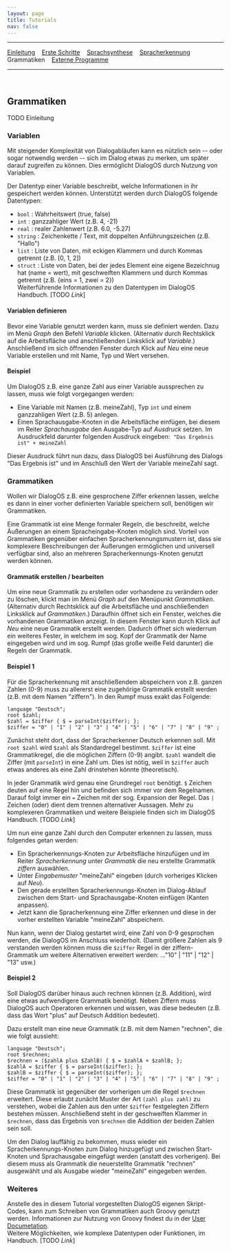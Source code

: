 ```yaml
---
layout: page
title: Tutorials
nav: false
---
```


---
[Einleitung](/tutorials.html) &nbsp;&nbsp; [Erste Schritte](ersteschritte.html) &nbsp;&nbsp; [Sprachsynthese](sprachsynthese.html) &nbsp;&nbsp; [Spracherkennung](spracherkennung.html) &nbsp;&nbsp; Grammatiken &nbsp;&nbsp; [Externe Programme](extprogramme.html)

---
&nbsp;
## Grammatiken

TODO Einleitung

### Variablen
Mit steigender Komplexität von Dialogabläufen kann es nützlich sein -- oder sogar notwendig werden -- sich im Dialog etwas zu merken, um später darauf zugreifen zu können. Dies ermöglicht DialogOS durch Nutzung von Variablen.

Der Datentyp einer Variable beschreibt, welche Informationen in ihr gespeichert werden können. Unterstützt werden durch DialogOS folgende Datentypen:
* `bool` : Wahrheitswert (true, false)
* `int` : ganzzahliger Wert (z.B. 4, -21) 
* `real` : realer Zahlenwert (z.B. 6.0, -5.27) 
* `string` : Zeichenkette / Text, mit doppelten Anführungszeichen (z.B. "Hallo")
* `list` : Liste von Daten, mit eckigen Klammern und durch Kommas getrennt (z.B. [0, 1, 2])
* `struct` : Liste von Daten, bei der jedes Element eine eigene Bezeichnug hat (name = wert), mit geschweiften Klammern und durch Kommas getrennt (z.B.  {eins = 1, zwei = 2})  
Weiterführende Informationen zu den Datentypen im DialogOS Handbuch. [TODO *Link*] 

#### Variablen definieren
Bevor eine Variable genutzt werden kann, muss sie definiert werden. Dazu im Menü *Graph* den Befehl *Variable* klicken. (Alternativ durch Rechtsklick auf die Arbeitsfläche und anschließenden Linksklick auf *Variable*.) Anschließend im sich öffnenden Fenster durch Klick auf *Neu* eine neue Variable erstellen und mit Name, Typ und Wert versehen. 

#### Beispiel
Um DialogOS z.B. eine ganze Zahl aus einer Variable aussprechen zu lassen, muss wie folgt vorgegangen werden: 
* Eine Variable mit Namen (z.B. meineZahl), Typ `int` und einem ganzzahligen Wert (z.B. 5) anlegen. 
* Einen Sprachausgabe-Knoten in die Arbeitsfläche einfügen, bei diesem im Reiter *Sprachausgabe* den Ausgabe-Typ auf *Ausdruck* setzen. Im Ausdruckfeld darunter folgenden Ausdruck eingeben: &nbsp;`"Das Ergebnis ist" + meineZahl`

Dieser Ausdruck führt nun dazu, dass DialogOS bei Ausführung des Dialogs "Das Ergebnis ist" und im Anschluß den Wert der Variable meineZahl sagt. 

### Grammatiken
Wollen wir DialogOS z.B. eine gesprochene Ziffer erkennen lassen, welche es dann in einer vorher definierten Variable speichern soll, benötigen wir Grammatiken.

Eine Grammatik ist eine Menge formaler Regeln, die beschreibt, welche Äußerungen an einem Spracheingabe-Knoten möglich sind. Vorteil von Grammatiken gegenüber einfachen Spracherkennungsmustern ist, dass sie komplexere Beschreibungen der Äußerungen ermöglichen und universell verfügbar sind, also an mehreren Spracherkennungs-Knoten genutzt werden können.

#### Grammatik erstellen / bearbeiten
Um eine neue Grammatik zu erstellen oder vorhandene zu verändern oder zu löschen, klickt man im Menü *Graph* auf den Menüpunkt *Grammatiken*. (Alternativ durch Rechtsklick auf die Arbeitsfläche und anschließenden Linksklick auf *Grammatiken*.) Daraufhin öffnet sich ein Fenster, welches die vorhandenen Grammatiken anzeigt. In diesem Fenster kann durch Klick auf *Neu* eine neue Grammatik erstellt werden. Dadurch öffnet sich wiederrum ein weiteres Fester, in welchem im sog. Kopf der Grammatik der Name eingegeben wird und im sog. Rumpf (das große weiße Feld darunter) die Regeln der Grammatik.

#### Beispiel 1
Für die Spracherkennung mit anschließendem abspeichern von z.B. ganzen Zahlen (0-9) muss zu allererst eine zugehörige Grammatik erstellt werden (z.B. mit dem Namen "ziffern"). In den Rumpf muss exakt das Folgende:

```
language "Deutsch";
root $zahl;
$zahl = $ziffer { $ = parseInt($ziffer); };
$ziffer = "0" | "1" | "2" | "3" | "4" | "5" | "6" | "7" | "8" | "9" ;
```

Zunächst steht dort, dass der Spracherkenner Deutsch erkennen soll. Mit `root $zahl` wird `$zahl` als Standardregel bestimmt. `$ziffer` ist eine Grammatikregel, die die möglichen Ziffern (0-9) angibt. `$zahl` wandelt die Ziffer (mit `parseInt`) in eine Zahl um. Dies ist nötig, weil in `$ziffer` auch etwas anderes als eine Zahl drinstehen könnte (theoretisch).

In jeder Grammatik wird genau eine Grundregel `root` benötigt. `$` Zeichen deuten auf eine Regel hin und befinden sich immer vor dem Regelnamen. Darauf folgt immer ein `=` Zeichen mit der sog. Expansion der Regel. Das `|` Zeichen (oder) dient dem trennen alternativer Aussagen. Mehr zu komplexeren Grammatiken und weitere Beispiele finden sich im DialogOS Handbuch. [TODO *Link*]

Um nun eine ganze Zahl durch den Computer erkennen zu lassen, muss folgendes getan werden: 
* Ein Spracherkennungs-Knoten zur Arbeitsfläche hinzufügen und im Reiter *Spracherkennung* unter *Grammatik* die neu erstellte Grammatik *ziffern* auswählen. 
* Unter *Eingabemuster* "meineZahl" eingeben (durch vorheriges Klicken auf *Neu*).
* Den gerade erstellten Spracherkennungs-Knoten im Dialog-Ablauf zwischen dem Start- und Sprachausgabe-Knoten einfügen (Kanten anpassen). 
* Jetzt kann die Spracherkennung eine Ziffer erkennen und diese in der vorher erstellten Variable "meineZahl" abspeichern.

Nun kann, wenn der Dialog gestartet wird, eine Zahl von 0-9 gesprochen werden, die DialogOS im Anschluss wiederholt.
(Damit größere Zahlen als 9 verstanden werden können muss die `$ziffer` Regel in der ziffern-Grammatik um weitere Alternativen erweitert werden: ..."10" | "11" | "12" | "13" usw.)

#### Beispiel 2
Soll DialogOS darüber hinaus auch rechnen können (z.B. Addition), wird eine etwas aufwendigere Grammatik benötigt. Neben Ziffern muss DialogOS auch Operatoren erkennen und wissen, was diese bedeuten (z.B. dass das Wort "plus" auf Deutsch Addition bedeutet).

Dazu erstellt man eine neue Grammatik (z.B. mit dem Namen "rechnen", die wie folgt aussieht:

```
language "Deutsch";
root $rechnen;
$rechnen = ($zahlA plus $ZahlB) { $ = $zahlA + $zahlB; };
$zahlA = $ziffer { $ = parseInt($ziffer); };
$zahlB = $ziffer { $ = parseInt($ziffer); };
$ziffer = "0" | "1" | "2" | "3" | "4" | "5" | "6" | "7" | "8" | "9" ;
```

Diese Grammatik ist gegenüber der vorherigen um die Regel `$rechnen` erweitert. Diese erlaubt zunächt Muster der Art `(zahl plus zahl)` zu verstehen, wobei die Zahlen aus den unter `$ziffer` festgelegten Ziffern bestehen müssen. Anschließend steht in der geschweiften Klammer in 
`$rechnen`, dass das Ergebnis von `$rechnen` die Addition der beiden Zahlen sein soll.

Um den Dialog lauffähig zu bekommen, muss wieder ein Spracherkennungs-Knoten zum Dialog hinzugefügt und zwischen Start-Knoten und Sprachausgabe eingefügt werden (anstatt des vorherigen). Bei diesem muss als Grammatik die neuerstellte Grammatik "rechnen" ausgewählt und als Ausgabe wieder "meineZahl" eingegeben werden.

### Weiteres
Anstelle des in diesem Tutorial vorgestellten DialogOS eigenen Skript-Codes, kann zum Schreiben von Grammatiken auch Groovy genutzt werden. Informationen zur Nutzung von Groovy findest du in der [User Documetation](/userdocumentation/groovy).  
Weitere Möglichkeiten, wie komplexe Datentypen oder Funktionen, im Handbuch. [TODO *Link*] 

